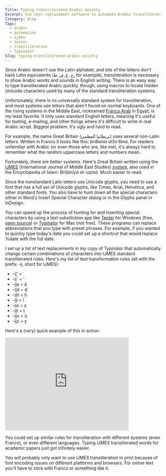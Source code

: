 ```yaml
---
Title: Typing transliterated Arabic quickly
Excerpt: Use text-replacement software to automate Arabic transliteration.
Category: blog
Tags: 
  - arabic
  - automation
  - ijmes
  - texter
  - transliteration
  - typinator
Slug: typing-transliterated-arabic-quickly
---
```



Since Arabic doesn't use the Latin alphabet, and lots of the letters don't have Latin equivalents (خ, ع, ق, ط, for example), transliteration is necessary to show Arabic words and sounds in English writing. There is an easy way to type transliterated Arabic quickly, though, using macros to locate hidden Unicode characters used by many of the standard transliteration systems.

Unfortunately, there is no universally standard system for transliteration, and most systems use letters that aren't found on normal keyboards. One of the rising systems in the Middle East, nicknamed [Franco Arab](http://en.wikipedia.org/wiki/Arabic_Chat_Alphabet) in Egypt, is my least favorite. It only uses standard English letters, meaning it's useful for texting, e-mailing, and other things where it's difficult to write in real Arabic script. Biggest problem: it's ugly and hard to read.

For example, the name Great Britain (بريطانيا العظمى) uses several non-Latin letters. Written in Franco it looks like this: *bri6ania al3o'6ma*. For readers unfamiliar with Arabic (or even those who are, like me), it's always hard to remember what the random uppercase letters and numbers mean.

Fortunately, there are better systems. Here's Great Britain written using the [IJMES](https://www.cambridge.org/core/journals/international-journal-of-middle-east-studies/information/author-resources/ijmes-translation-and-transliteration-guide) (International Journal of Middle East Studies) [system](https://www.cambridge.org/core/services/aop-file-manager/file/57d83390f6ea5a022234b400/TransChart.pdf), also used in the Encyclopedia of Islam: *Brīṭānīyā al-ʿuẓmá*. Much easier to read.

Since the nonstandard Latin letters use Unicode glyphs, you need to use a font that has a full set of Unicode glyphs, like Times, Arial, Helvetica, and other standard fonts. You also have to hunt down all the special characters either in Word's Insert Special Character dialog or in the Glyphs panel in InDesign.

You can speed up the process of hunting for and inserting special characters by using a text substitution app like [Texter](http://lifehacker.com/software/texter/lifehacker-code-texter-windows-238306.php) for Windows (free, [open source](http://github.com/adampash/texter/tree/master)) or [Typinator](http://www.ergonis.com/products/typinator/) for Mac (not free). These programs can replace abbreviations that you type with preset phrases. For example, if you wanted to quickly type today's date you could set up a shortcut that would replace %date with the full date.

I set up a list of text replacements in my copy of Typinator that automatically change certain combinations of characters into IJMES standard transliterated rules. Here's my list of text transformation rules (all with the prefix -ij, short for IJMES):

* -ij' = &#x2BF;
* -ij\` = &#x2BE;
* -ija = &#x101;
* -ijd = &#x1E0D;
* -ijh = &#x1E25;
* -iji = &#x12B;
* -ijs = &#x1E63;
* -ijt = &#x1E6D;
* -iju = &#x16B;
* -ijz = &#x1E93;

Here's a (very) quick example of this in action:

<p><object width="400" height="300"><param name="allowfullscreen" value="true" /><param name="allowscriptaccess" value="always" /><param name="movie" value="http://vimeo.com/moogaloop.swf?clip_id=4337233&amp;server=vimeo.com&amp;show_title=1&amp;show_byline=1&amp;show_portrait=0&amp;color=&amp;fullscreen=1" /><embed src="http://vimeo.com/moogaloop.swf?clip_id=4337233&amp;server=vimeo.com&amp;show_title=1&amp;show_byline=1&amp;show_portrait=0&amp;color=&amp;fullscreen=1" type="application/x-shockwave-flash" allowfullscreen="true" allowscriptaccess="always" width="400" height="300"></embed></object></p>

You could set up similar rules for transliteration with different systems (even Franco), or even different languages. Typing IJMES transliterated words for academic papers just got infinitely easier.

<p class="confirmation warning">You will probably only want to use IJMES transliteration in print because of font encoding issues on different platforms and browsers. For online text you'll have to stick with Franco or something like it.</p>
